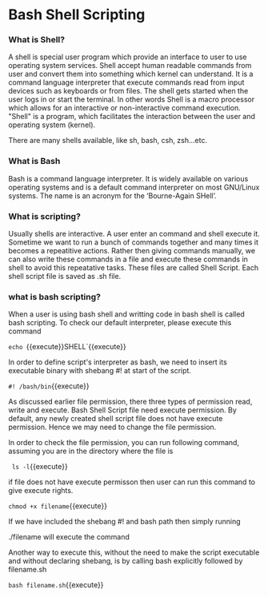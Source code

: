# Bash Shell Scripting

### What is Shell?

A shell is special user program which provide an interface to user to use operating system services. Shell accept human readable commands from user and convert them into something which kernel can understand. It is a command language interpreter that execute commands read from input devices such as keyboards or from files. The shell gets started when the user logs in or start the terminal. In other words Shell is a macro processor which allows for an interactive or non-interactive command execution. "Shell" is a program, which facilitates the interaction between the user and operating system (kernel). 

There are many shells available, like sh, bash, csh, zsh...etc.


### What is Bash

Bash is a command language interpreter. It is widely available on various operating systems and is a default command interpreter on most GNU/Linux systems. The name is an acronym for the ‘Bourne-Again SHell’.

###  What is scripting?

Usually shells are interactive. A user enter an command and shell execute it. Sometime we want to run a bunch of commands together and many times it becomes a repeatitive actions. Rather then giving commands manually, we can also write these commands in a file and execute these commands in shell to avoid this repeatative tasks. These files are called Shell Script. Each shell script file is saved as .sh file.

### what is bash scripting?

When a user is using bash shell and writting code in bash shell is called bash scripting. To check our default interpreter, please execute this command

`echo `{{execute}}SHELL`{{execute}}

In order to define script's interpreter as bash, we need to insert its executable binary with shebang #! at start of the script.

`#! /bash/bin`{{execute}}

As discussed earlier file permission, there three types of permission read, write and execute. Bash Shell Script file need execute permission. By default, any newly created shell script file does not have execute permission. Hence we may need to change the file permission.

In order to check the file permission, you can run following command, assuming you are in the directory where the file is 

` ls -l`{{execute}}

if file does not have execute permisson then user can run this command to give execute rights.

` chmod +x filename `{{execute}}

If we have included the shebang #! and bash path then simply running

./filename will execute the command

Another way to execute this, without the need to make the script executable and without declaring shebang, is by calling bash explicitly followed by filename.sh


`bash filename.sh`{{execute}}



